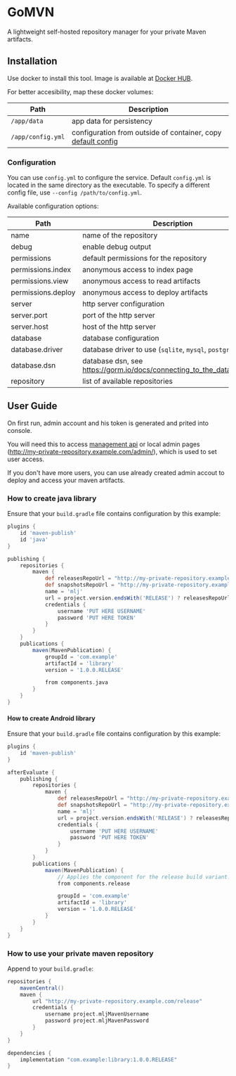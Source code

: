 GoMVN
=====

A lightweight self-hosted repository manager for your private Maven artifacts.


Installation
------------

Use docker to install this tool. Image is available at [Docker HUB](https://hub.docker.com/r/capcom6/gomvn).

For better accesibility, map these docker volumes:

| Path              | Description |
| ----------------- | ----------- |
| `/app/data`       | app data for persistency |
| `/app/config.yml` | configuration from outside of container, copy [default config](./configs/config.example.yml) |


### Configuration

You can use `config.yml` to configure the service. Default `config.yml` is located in the same directory as the executable. To specify a different config file, use `--config /path/to/config.yml`.

Available configuration options:

| Path               | Description |
| ------------------ | ----------- |
| name               | name of the repository |
| debug              | enable debug output |
| permissions        | default permissions for the repository |
| permissions.index  | anonymous access to index page |
| permissions.view   | anonymous access to read artifacts |
| permissions.deploy | anonymous access to deploy artifacts |
| server             | http server configuration |
| server.port        | port of the http server |
| server.host        | host of the http server |
| database           | database configuration |
| database.driver    | database driver to use (`sqlite`, `mysql`, `postgres`) |
| database.dsn       | database dsn, see https://gorm.io/docs/connecting_to_the_database.html |
| repository         | list of available repositories |


User Guide
----------

On first run, admin account and his token is generated and prited into console.

You will need this to access [management api](https://capcom6.github.io/gomvn/) or local admin pages (http://my-private-repository.example.com/admin/), which is used to set user access.

If you don't have more users, you can use already created admin accout to deploy and access your maven artifacts.


### How to create java library

Ensure that your `build.gradle` file contains configuration by this example:

```gradle
plugins {
    id 'maven-publish'
    id 'java'
}

publishing {
    repositories {
        maven {
            def releasesRepoUrl = "http://my-private-repository.example.com/release"
            def snapshotsRepoUrl = "http://my-private-repository.example.com/snapshot"
            name = 'mlj'
            url = project.version.endsWith('RELEASE') ? releasesRepoUrl : snapshotsRepoUrl
            credentials {
                username 'PUT HERE USERNAME'
                password 'PUT HERE TOKEN'
            }
        }
    }
    publications {
        maven(MavenPublication) {
            groupId = 'com.example'
            artifactId = 'library'
            version = '1.0.0.RELEASE'

            from components.java
        }
    }
}
```

#### How to create Android library

Ensure that your `build.gradle` file contains configuration by this example:

```gradle
plugins {
    id 'maven-publish'
}

afterEvaluate {
    publishing {
        repositories {
            maven {
                def releasesRepoUrl = "http://my-private-repository.example.com/release"
                def snapshotsRepoUrl = "http://my-private-repository.example.com/snapshot"
                name = 'mlj'
                url = project.version.endsWith('RELEASE') ? releasesRepoUrl : snapshotsRepoUrl
                credentials {
                    username 'PUT HERE USERNAME'
                    password 'PUT HERE TOKEN'
                }
            }
        }
        publications {
            maven(MavenPublication) {
                // Applies the component for the release build variant.
                from components.release

                groupId = 'com.example'
                artifactId = 'library'
                version = '1.0.0.RELEASE'
            }
        }
    }
}
```

### How to use your private maven repository

Append to your `build.gradle`:

```gradle
repositories {
    mavenCentral()
    maven {
        url "http://my-private-repository.example.com/release"
        credentials {
            username project.mljMavenUsername
            password project.mljMavenPassword
        }
    }
}

dependencies {
    implementation "com.example:library:1.0.0.RELEASE"
}
```
